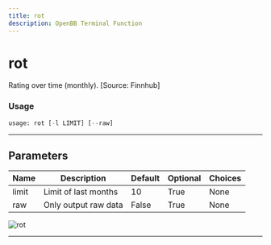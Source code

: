 ```yaml
---
title: rot
description: OpenBB Terminal Function
---
```


# rot

Rating over time (monthly). [Source: Finnhub]

### Usage

```python
usage: rot [-l LIMIT] [--raw]
```

---

## Parameters

| Name | Description | Default | Optional | Choices |
| ---- | ----------- | ------- | -------- | ------- |
| limit | Limit of last months | 10 | True | None |
| raw | Only output raw data | False | True | None |
![rot](https://user-images.githubusercontent.com/46355364/154236600-5e3c68b6-5fda-4140-8ae2-360389399cd2.png)

---

